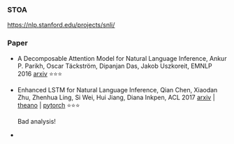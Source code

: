 

### STOA

<https://nlp.stanford.edu/projects/snli/>



### Paper

+ A Decomposable Attention Model for Natural Language Inference, Ankur P. Parikh, Oscar Täckström, Dipanjan Das, Jakob Uszkoreit, EMNLP 2016 [arxiv](<https://arxiv.org/abs/1606.01933>) :star::star::star:

+ Enhanced LSTM for Natural Language Inference, Qian Chen, Xiaodan Zhu, Zhenhua Ling, Si Wei, Hui Jiang, Diana Inkpen, ACL 2017 [arxiv](<https://arxiv.org/abs/1609.06038>) | [theano](<https://github.com/lukecq1231/nli>)  | [pytorch](<https://github.com/coetaur0/ESIM>)​ :star::star::star:

  Bad analysis!

+ 

  